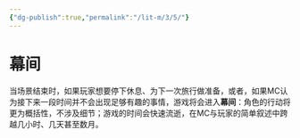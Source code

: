 ```yaml
---
{"dg-publish":true,"permalink":"/lit-m/3/5/"}
---
```


# 幕间
当场景结束时，如果玩家想要停下休息、为下一次旅行做准备，或者，如果MC认为接下来一段时间并不会出现足够有趣的事情，游戏将会进入**幕间**：角色的行动将更为概括性，不涉及细节；游戏的时间会快速流逝，在MC与玩家的简单叙述中跨越几小时、几天甚至数月。